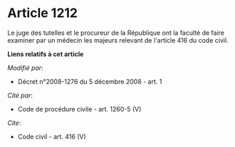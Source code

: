 # Article 1212

Le juge des tutelles et le procureur de la République ont la faculté de faire examiner par un médecin les majeurs relevant de
l'article 416 du code civil.

**Liens relatifs à cet article**

_Modifié par_:

  - Décret n°2008-1276 du 5 décembre 2008 - art. 1

_Cité par_:

  - Code de procédure civile - art. 1260-5 (V)

_Cite_:

  - Code civil - art. 416 (V)
